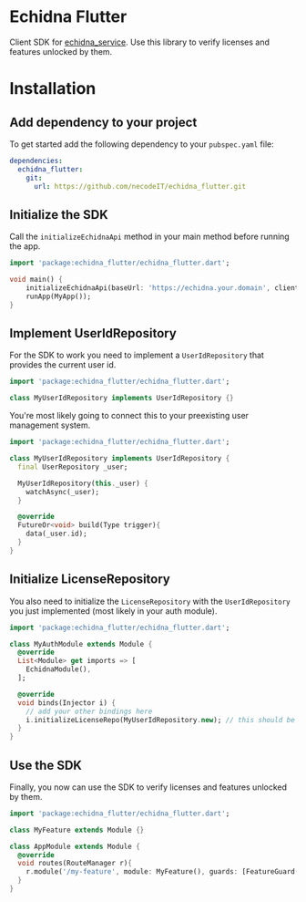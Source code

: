# Echidna Flutter

Client SDK for [echidna_service](https://github.com/necodeIT/echidna_server). Use this library to verify licenses and features unlocked by them.

# Installation

## Add dependency to your project

To get started add the following dependency to your `pubspec.yaml` file:

```yaml
dependencies:
  echidna_flutter:
    git:
      url: https://github.com/necodeIT/echidna_flutter.git
```

## Initialize the SDK

Call the `initializeEchidnaApi` method in your main method before running the app.

```dart
import 'package:echidna_flutter/echidna_flutter.dart';

void main() {
    initializeEchidnaApi(baseUrl: 'https://echidna.your.domain', clientKey: 'your-client-key'; clientId: your-client-id);
    runApp(MyApp());
}
```

## Implement UserIdRepository

For the SDK to work you need to implement a `UserIdRepository` that provides the current user id.

```dart
import 'package:echidna_flutter/echidna_flutter.dart';

class MyUserIdRepository implements UserIdRepository {}
```

You're most likely going to connect this to your preexisting user management system.

```dart
import 'package:echidna_flutter/echidna_flutter.dart';

class MyUserIdRepository implements UserIdRepository {
  final UserRepository _user;

  MyUserIdRepository(this._user) {
    watchAsync(_user);
  }

  @override
  FutureOr<void> build(Type trigger){
    data(_user.id);
  }
}
```

## Initialize LicenseRepository

You also need to initialize the `LicenseRepository` with the `UserIdRepository` you just implemented (most likely in your auth module).

```dart
import 'package:echidna_flutter/echidna_flutter.dart';

class MyAuthModule extends Module {
  @override
  List<Module> get imports => [
    EchidnaModule(),
  ];

  @override
  void binds(Injector i) {
    // add your other bindings here
    i.initializeLicenseRepo(MyUserIdRepository.new); // this should be called last
  }
}
```

## Use the SDK

Finally, you now can use the SDK to verify licenses and features unlocked by them.

```dart
import 'package:echidna_flutter/echidna_flutter.dart';

class MyFeature extends Module {}

class AppModule extends Module {
  @override
  void routes(RouteManager r){
    r.module('/my-feature', module: MyFeature(), guards: [FeatureGuard(myFeatureId)]);
  }
}
```
